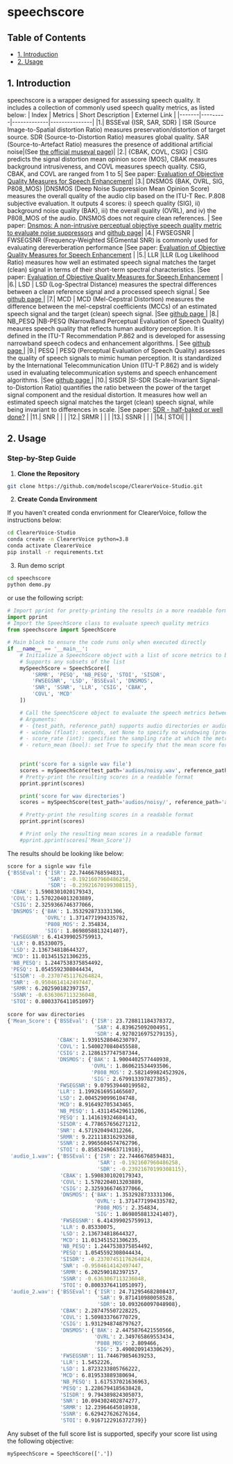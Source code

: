 # speechscore

## Table of Contents

- [1. Introduction](#1-introduction)
- [2. Usage](#2-usage)

## 1. Introduction

speechscore is a wrapper designed for assessing speech quality. It includes a collection of commonly used speech quality metrics, as listed below:
| Index | Metrics | Short Description | Externel Link |
|-------|---------|-------------|---------------|
|1.| BSSEval {ISR, SAR, SDR} | ISR (Source Image-to-Spatial distortion Ratio) measures preservation/distortion of target source. SDR (Source-to-Distortion Ratio) measures global quality. SAR (Source-to-Artefact Ratio) measures the presence of additional artificial noise|(See <a href="https://github.com/sigsep/sigsep-mus-eval">the official museval page</a>)|
|2.| {CBAK, COVL, CSIG} | CSIG predicts the signal distortion mean opinion score (MOS), CBAK measures background intrusiveness, and COVL measures speech quality. CSIG, CBAK, and COVL are ranged from 1 to 5| See paper: <a href="https://ecs.utdallas.edu/loizou/speech/obj_paper_jan08.pdf">Evaluation of Objective Quality Measures for Speech Enhancement</a>|
|3.| DNSMOS {BAK, OVRL, SIG, P808_MOS} |DNSMOS (Deep Noise Suppression Mean Opinion Score) measures the overall quality of the audio clip based on the ITU-T Rec. P.808 subjective evaluation. It outputs 4 scores: i) speech quality (SIG), ii) background noise quality (BAK), iii) the overall quality (OVRL), and iv) the P808_MOS of the audio.  DNSMOS does not require clean references. | See paper: <a href="https://arxiv.org/pdf/2010.15258.pdf">Dnsmos: A non-intrusive perceptual objective speech quality metric to evaluate noise suppressors</a> and <a href="https://github.com/microsoft/DNS-Challenge/tree/master/DNSMOS">github page</a>|
|4.| FWSEGSNR | FWSEGSNR (Frequency-Weighted SEGmental SNR) is commonly used for evaluating dereverberation performance |See paper: <a href="https://ecs.utdallas.edu/loizou/speech/obj_paper_jan08.pdf">Evaluation of Objective Quality Measures for Speech Enhancement</a> | 
|5.| LLR |LLR (Log Likelihood Ratio) measures how well an estimated speech signal matches the target (clean) signal in terms of their short-term spectral characteristics. |See paper: <a href="https://ecs.utdallas.edu/loizou/speech/obj_paper_jan08.pdf">Evaluation of Objective Quality Measures for Speech Enhancement</a> |
|6.| LSD | LSD (Log-Spectral Distance) measures the spectral differences between a clean reference signal and a processed speech signal.| See <a href="https://github.com/haoheliu/ssr_eval"> github page </a>|
|7.| MCD | MCD (Mel-Cepstral Distortion) measures the difference between the mel-cepstral coefficients (MCCs) of an estimated speech signal and the target (clean) speech signal. |See <a href="https://github.com/chenqi008/pymcd"> github page </a> |
|8.| NB_PESQ |NB-PESQ (NarrowBand Perceptual Evaluation of Speech Quality) meaures speech quality that reflects human auditory perception. It is defined in the ITU-T Recommendation P.862 and is developed for assessing narrowband speech codecs and enhancement algorithms. | See <a href="https://github.com/ludlows/PESQ"> github page </a> |
|9.| PESQ | PESQ (Perceptual Evaluation of Speech Quality) assesses the quality of speech signals to mimic human perception. It is standardized by the International Telecommunication Union (ITU-T P.862) and is widely used in evaluating telecommunication systems and speech enhancement algorithms. |See <a href="https://github.com/ludlows/PESQ"> github page </a> |
|10.| SISDR |SI-SDR (Scale-Invariant Signal-to-Distortion Ratio) quantifies the ratio between the power of the target signal component and the residual distortion. It measures how well an estimated speech signal matches the target (clean) speech signal, while being invariant to differences in scale. |See paper: <a href="https://arxiv.org/abs/1811.02508">SDR - half-baked or well done?<a/> |
|11.| SNR | | |
|12.| SRMR | | |
|13.| SSNR | | |
|14.| STOI| | |

## 2. Usage

### Step-by-Step Guide

1. **Clone the Repository**

``` sh
git clone https://github.com/modelscope/ClearerVoice-Studio.git
```

2. **Create Conda Environment**

If you haven't created conda envrionment for ClearerVoice, follow the instructions below:

``` sh
cd ClearerVoice-Studio
conda create -n ClearerVoice python=3.8
conda activate ClearerVoice
pip install -r requirements.txt
```

3. Run demo script

``` sh
cd speechscore
python demo.py
```
or use the following script:
``` python
# Import pprint for pretty-printing the results in a more readable format
import pprint
# Import the SpeechScore class to evaluate speech quality metrics
from speechscore import SpeechScore 

# Main block to ensure the code runs only when executed directly
if __name__ == '__main__':
    # Initialize a SpeechScore object with a list of score metrics to be evaluated
    # Supports any subsets of the list
    mySpeechScore = SpeechScore([
        'SRMR', 'PESQ', 'NB_PESQ', 'STOI', 'SISDR', 
        'FWSEGSNR', 'LSD', 'BSSEval', 'DNSMOS', 
        'SNR', 'SSNR', 'LLR', 'CSIG', 'CBAK', 
        'COVL', 'MCD'
    ])

    # Call the SpeechScore object to evaluate the speech metrics between 'noisy' and 'clean' audio
    # Arguments:
    # - {test_path, reference_path} supports audio directories or audio paths (.wav or .flac)
    # - window (float): seconds, set None to specify no windowing (process the full audio)
    # - score_rate (int): specifies the sampling rate at which the metrics should be computed
    # - return_mean (bool): set True to specify that the mean score for each metric should be returned

    
    print('score for a signle wav file')
    scores = mySpeechScore(test_path='audios/noisy.wav', reference_path='audios/clean.wav', window=None, score_rate=16000, return_mean=False)
    # Pretty-print the resulting scores in a readable format
    pprint.pprint(scores)

    print('score for wav directories')
    scores = mySpeechScore(test_path='audios/noisy/', reference_path='audios/clean/', window=None, score_rate=16000, return_mean=True)

    # Pretty-print the resulting scores in a readable format
    pprint.pprint(scores)

    # Print only the resulting mean scores in a readable format
    #pprint.pprint(scores['Mean_Score'])
```
The results should be looking like below:

```sh
score for a signle wav file
{'BSSEval': {'ISR': 22.74466768594831,
             'SAR': -0.1921607960486258,
             'SDR': -0.23921670199308115},
 'CBAK': 1.5908301020179343,
 'COVL': 1.5702204013203889,
 'CSIG': 2.3259366746377066,
 'DNSMOS': {'BAK': 1.3532928733331306,
            'OVRL': 1.3714771994335782,
            'P808_MOS': 2.354834,
            'SIG': 1.8698058813241407},
 'FWSEGSNR': 6.414399025759913,
 'LLR': 0.85330075,
 'LSD': 2.136734818644327,
 'MCD': 11.013451521306235,
 'NB_PESQ': 1.2447538375854492,
 'PESQ': 1.0545592308044434,
 'SISDR': -0.23707451176264824,
 'SNR': -0.9504614142497447,
 'SRMR': 6.202590182397157,
 'SSNR': -0.6363067113236048,
 'STOI': 0.8003376411051097}
 
score for wav directories
{'Mean_Score': {'BSSEval': {'ISR': 23.728811184378372,
                            'SAR': 4.839625092004951,
                            'SDR': 4.9270216975279135},
                'CBAK': 1.9391528046230797,
                'COVL': 1.5400270840455588,
                'CSIG': 2.1286157747587344,
                'DNSMOS': {'BAK': 1.9004402577440938,
                           'OVRL': 1.860621534493506,
                           'P808_MOS': 2.5821499824523926,
                           'SIG': 2.679913397827385},
                'FWSEGSNR': 9.079539440199582,
                'LLR': 1.1992616951465607,
                'LSD': 2.0045290996104748,
                'MCD': 8.916492705343465,
                'NB_PESQ': 1.431145429611206,
                'PESQ': 1.141619324684143,
                'SISDR': 4.778657656271212,
                'SNR': 4.571920494312266,
                'SRMR': 9.221118316293268,
                'SSNR': 2.9965604574762796,
                'STOI': 0.8585249663711918},
 'audio_1.wav': {'BSSEval': {'ISR': 22.74466768594831,
                             'SAR': -0.1921607960486258,
                             'SDR': -0.23921670199308115},
                 'CBAK': 1.5908301020179343,
                 'COVL': 1.5702204013203889,
                 'CSIG': 2.3259366746377066,
                 'DNSMOS': {'BAK': 1.3532928733331306,
                            'OVRL': 1.3714771994335782,
                            'P808_MOS': 2.354834,
                            'SIG': 1.8698058813241407},
                 'FWSEGSNR': 6.414399025759913,
                 'LLR': 0.85330075,
                 'LSD': 2.136734818644327,
                 'MCD': 11.013451521306235,
                 'NB_PESQ': 1.2447538375854492,
                 'PESQ': 1.0545592308044434,
                 'SISDR': -0.23707451176264824,
                 'SNR': -0.9504614142497447,
                 'SRMR': 6.202590182397157,
                 'SSNR': -0.6363067113236048,
                 'STOI': 0.8003376411051097},
 'audio_2.wav': {'BSSEval': {'ISR': 24.712954682808437,
                             'SAR': 9.871410980058528,
                             'SDR': 10.093260097048908},
                 'CBAK': 2.287475507228225,
                 'COVL': 1.509833766770729,
                 'CSIG': 1.9312948748797627,
                 'DNSMOS': {'BAK': 2.4475876421550566,
                            'OVRL': 2.349765869553434,
                            'P808_MOS': 2.809466,
                            'SIG': 3.490020914330629},
                 'FWSEGSNR': 11.744679854639253,
                 'LLR': 1.5452226,
                 'LSD': 1.8723233805766222,
                 'MCD': 6.819533889380694,
                 'NB_PESQ': 1.617537021636963,
                 'PESQ': 1.2286794185638428,
                 'SISDR': 9.794389824305073,
                 'SNR': 10.094302402874277,
                 'SRMR': 12.23964645018938,
                 'SSNR': 6.629427626276164,
                 'STOI': 0.9167122916372739}}
```
Any subset of the full score list is supported, specify your score list using the following objective:

```
mySpeechScore = SpeechScore(['.'])
```



